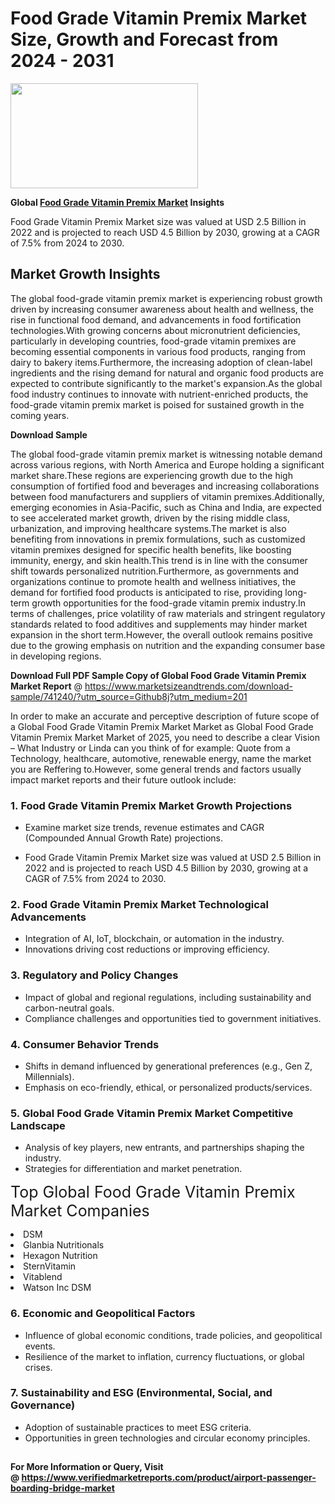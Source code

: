 <H1>Food Grade Vitamin Premix Market Size, Growth and Forecast from 2024 - 2031</H1><img class="aligncenter size-medium wp-image-584254" src="https://thirdeyenews.in/wp-content/uploads/2024/09/Global-Market-Research-300x168.jpeg" alt="" width="300" height="168" /><p><strong>Global&nbsp;<a href="https://www.marketsizeandtrends.com/download-sample/741240/?utm_source=Github8j?utm_medium=201">Food Grade Vitamin Premix Market</a> Insights</strong></p><p>Food Grade Vitamin Premix Market size was valued at USD 2.5 Billion in 2022 and is projected to reach USD 4.5 Billion by 2030, growing at a CAGR of 7.5% from 2024 to 2030.</p><p><h2>Market Growth Insights</h2> <p>The global food-grade vitamin premix market is experiencing robust growth driven by increasing consumer awareness about health and wellness, the rise in functional food demand, and advancements in food fortification technologies.With growing concerns about micronutrient deficiencies, particularly in developing countries, food-grade vitamin premixes are becoming essential components in various food products, ranging from dairy to bakery items.Furthermore, the increasing adoption of clean-label ingredients and the rising demand for natural and organic food products are expected to contribute significantly to the market's expansion.As the global food industry continues to innovate with nutrient-enriched products, the food-grade vitamin premix market is poised for sustained growth in the coming years.</p> <p><strong>Download Sample</strong></p> <p>The global food-grade vitamin premix market is witnessing notable demand across various regions, with North America and Europe holding a significant market share.These regions are experiencing growth due to the high consumption of fortified food and beverages and increasing collaborations between food manufacturers and suppliers of vitamin premixes.Additionally, emerging economies in Asia-Pacific, such as China and India, are expected to see accelerated market growth, driven by the rising middle class, urbanization, and improving healthcare systems.The market is also benefiting from innovations in premix formulations, such as customized vitamin premixes designed for specific health benefits, like boosting immunity, energy, and skin health.This trend is in line with the consumer shift towards personalized nutrition.Furthermore, as governments and organizations continue to promote health and wellness initiatives, the demand for fortified food products is anticipated to rise, providing long-term growth opportunities for the food-grade vitamin premix industry.In terms of challenges, price volatility of raw materials and stringent regulatory standards related to food additives and supplements may hinder market expansion in the short term.However, the overall outlook remains positive due to the growing emphasis on nutrition and the expanding consumer base in developing regions.<p><span class=""><strong>Download Full PDF Sample Copy of Global Food Grade Vitamin Premix Market Report</strong> @ <a href="https://www.marketsizeandtrends.com/download-sample/741240/?utm_source=Github8j?utm_medium=201" target="_blank">https://www.marketsizeandtrends.com/download-sample/741240/?utm_source=Github8j?utm_medium=201</a></span></p><p>In order to make an accurate and perceptive description of future scope of a Global&nbsp;Food Grade Vitamin Premix Market Market as Global&nbsp;Food Grade Vitamin Premix Market Market of 2025, you need to describe a clear Vision &ndash; What Industry or Linda can you think of for example: Quote from a Technology, healthcare, automotive, renewable energy, name the market you are Reffering to.However, some general trends and factors usually impact market reports and their future outlook include:</p><h3>1.&nbsp;<strong>Food Grade Vitamin Premix Market Growth Projections</strong></h3><ul><li>Examine market size trends, revenue estimates and CAGR (Compounded Annual Growth Rate) projections.</li><li><p>Food Grade Vitamin Premix Market size was valued at USD 2.5 Billion in 2022 and is projected to reach USD 4.5 Billion by 2030, growing at a CAGR of 7.5% from 2024 to 2030.</p></li></ul><h3>2.&nbsp;<strong>Food Grade Vitamin Premix Market Technological Advancements</strong></h3><ul><li>Integration of AI, IoT, blockchain, or automation in the industry.</li><li>Innovations driving cost reductions or improving efficiency.</li></ul><h3>3.&nbsp;<strong>Regulatory and Policy Changes</strong></h3><ul><li>Impact of global and regional regulations, including sustainability and carbon-neutral goals.</li><li>Compliance challenges and opportunities tied to government initiatives.</li></ul><h3>4.&nbsp;<strong>Consumer Behavior Trends</strong></h3><ul><li>Shifts in demand influenced by generational preferences (e.g., Gen Z, Millennials).</li><li>Emphasis on eco-friendly, ethical, or personalized products/services.</li></ul><h3>5.&nbsp;<strong>Global Food Grade Vitamin Premix Market Competitive Landscape</strong></h3><ul><li>Analysis of key players, new entrants, and partnerships shaping the industry.</li><li>Strategies for differentiation and market penetration.</li></ul><p data-pm-slice="1 1 []"><span style="color: inherit; font-family: inherit; font-size: 25px;">Top Global Food Grade Vitamin Premix Market Companies</span></p><div class="" data-test-id=""><p><li>DSM</li><li> Glanbia Nutritionals</li><li> Hexagon Nutrition</li><li> SternVitamin</li><li> Vitablend</li><li> Watson Inc DSM</li></p></div><h3>6.&nbsp;<strong>Economic and Geopolitical Factors</strong></h3><ul><li>Influence of global economic conditions, trade policies, and geopolitical events.</li><li>Resilience of the market to inflation, currency fluctuations, or global crises.</li></ul><h3>7.&nbsp;<strong>Sustainability and ESG (Environmental, Social, and Governance)</strong></h3><ul><li>Adoption of sustainable practices to meet ESG criteria.</li><li>Opportunities in green technologies and circular economy principles.</li></ul><h2><strong style="font-size: 14px;">For More Information or Query, Visit @&nbsp;</strong><a style="background-color: #ffffff; font-size: 14px;" href="https://www.marketsizeandtrends.com/report/food-grade-vitamin-premix-market/" target="_blank">https://www.verifiedmarketreports.com/product/airport-passenger-boarding-bridge-market</a></h2>